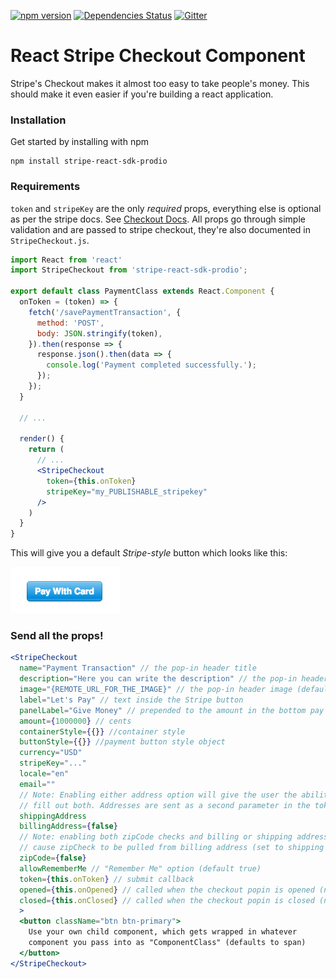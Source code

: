 [![npm version](https://badge.fury.io/js/react-stripe-checkout.svg)](http://badge.fury.io/js/react-stripe-checkout)
[![Dependencies Status](https://david-dm.org/azmenak/react-stripe-checkout.svg)](https://david-dm.org/react-stripe-checkout)
[![Gitter](https://img.shields.io/gitter/room/nwjs/nw.js.svg)](https://gitter.im/azmenak/react-stripe-checkout)

# React Stripe Checkout Component
Stripe's Checkout makes it almost too easy to take people's money.
This should make it even easier if you're building a react
application.

### Installation

Get started by installing with npm

    npm install stripe-react-sdk-prodio


### Requirements

`token` and `stripeKey` are the only *required* props,
everything else is optional as per the stripe docs. See [Checkout
Docs](https://stripe.com/docs/checkout#integration-custom). All props
go through simple validation and are passed to stripe checkout, they're
also documented in `StripeCheckout.js`.

```jsx
import React from 'react'
import StripeCheckout from 'stripe-react-sdk-prodio';

export default class PaymentClass extends React.Component {
  onToken = (token) => {
    fetch('/savePaymentTransaction', {
      method: 'POST',
      body: JSON.stringify(token),
    }).then(response => {
      response.json().then(data => {
        console.log('Payment completed successfully.');
      });
    });
  }

  // ...

  render() {
    return (
      // ...
      <StripeCheckout
        token={this.onToken}
        stripeKey="my_PUBLISHABLE_stripekey"
      />
    )
  }
}
```

This will give you a default *Stripe-style* button which looks like this:

![stripe checkout button](example.png)

### Send all the props!

```jsx
<StripeCheckout
  name="Payment Transaction" // the pop-in header title
  description="Here you can write the description" // the pop-in header subtitle
  image="{REMOTE_URL_FOR_THE_IMAGE}" // the pop-in header image (default none)
  label="Let's Pay" // text inside the Stripe button
  panelLabel="Give Money" // prepended to the amount in the bottom pay button
  amount={1000000} // cents
  containerStyle={{}} //container style
  buttonStyle={{}} //payment button style object
  currency="USD"
  stripeKey="..."
  locale="en"
  email=""
  // Note: Enabling either address option will give the user the ability to
  // fill out both. Addresses are sent as a second parameter in the token callback.
  shippingAddress
  billingAddress={false}
  // Note: enabling both zipCode checks and billing or shipping address will
  // cause zipCheck to be pulled from billing address (set to shipping if none provided).
  zipCode={false}
  allowRememberMe // "Remember Me" option (default true)
  token={this.onToken} // submit callback
  opened={this.onOpened} // called when the checkout popin is opened (no IE6/7)
  closed={this.onClosed} // called when the checkout popin is closed (no IE6/7)
  >
  <button className="btn btn-primary">
    Use your own child component, which gets wrapped in whatever
    component you pass into as "ComponentClass" (defaults to span)
  </button>
</StripeCheckout>
```
